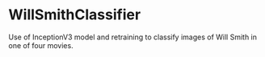 # WillSmithClassifier
Use of InceptionV3 model and retraining to classify images of Will Smith in one of four movies. 
